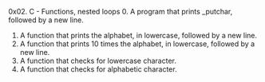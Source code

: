 0x02. C - Functions, nested loops
0. A program that prints _putchar, followed by a new line.
1. A function that prints the alphabet, in lowercase, followed by a new line.
2. A function that prints 10 times the alphabet, in lowercase, followed by a new line.
3. A function that checks for lowercase character.
4. A  function that checks for alphabetic character.
